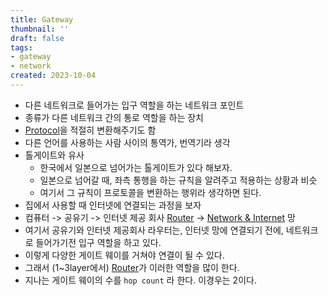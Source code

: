 ```yaml
---
title: Gateway
thumbnail: ''
draft: false
tags:
- gateway
- network
created: 2023-10-04
---
```


* 다른 네트워크로 들어가는 입구 역할을 하는 네트워크 포인트
* 종류가 다른 네트워크 간의 통로 역할을 하는 장치
* [Protocol](Development/Network/Protocol.md)을 적절히 변환해주기도 함
* 다른 언어를 사용하는 사람 사이의 통역가, 번역기라 생각
* 톨게이트와 유사
  * 한국에서 일본으로 넘어가는 톨게이트가 있다 해보자.
  * 일본으로 넘어갈 때, 좌측 통행을 하는 규칙을 알려주고 적용하는 상황과 비슷
  * 여기서 그 규칙이 프로토콜을 변환하는 행위라 생각하면 된다.
* 집에서 사용할 때 인터넷에 연결되는 과정을 보자
* 컴퓨터 -> 공유기 -> 인터넷 제공 회사 [Router](Router.md) -> [Network & Internet](Network%20&%20Internet.md) 망
* 여기서 공유기와 인터넷 제공회사 라우터는, 인터넷 망에 연결되기 전에, 네트워크로 들어가기전 입구 역할을 하고 있다.
* 이렇게 다양한 게이트 웨이를 거쳐야 연결이 될 수 있다.
* 그래서 (1~3layer에서) [Router](Router.md)가 이러한 역할을 많이 한다.
* 지나는 게이트 웨이의 수를 `hop count` 라 한다. 이경우는 2이다.

